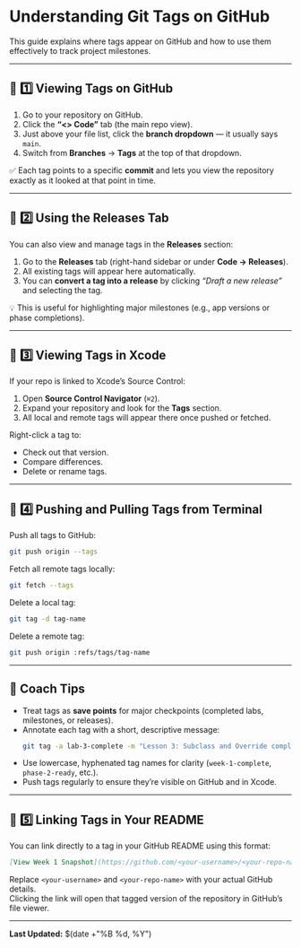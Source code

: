 # Understanding Git Tags on GitHub

This guide explains where tags appear on GitHub and how to use them effectively to track project milestones.

---

## 🧭 1️⃣ Viewing Tags on GitHub

1. Go to your repository on GitHub.  
2. Click the **“<> Code”** tab (the main repo view).  
3. Just above your file list, click the **branch dropdown** — it usually says `main`.  
4. Switch from **Branches** → **Tags** at the top of that dropdown.  

✅ Each tag points to a specific **commit** and lets you view the repository exactly as it looked at that point in time.

---

## 🧭 2️⃣ Using the Releases Tab

You can also view and manage tags in the **Releases** section:

1. Go to the **Releases** tab (right-hand sidebar or under **Code → Releases**).  
2. All existing tags will appear here automatically.  
3. You can **convert a tag into a release** by clicking *“Draft a new release”* and selecting the tag.  

💡 This is useful for highlighting major milestones (e.g., app versions or phase completions).

---

## 🧭 3️⃣ Viewing Tags in Xcode

If your repo is linked to Xcode’s Source Control:

1. Open **Source Control Navigator** (`⌘2`).  
2. Expand your repository and look for the **Tags** section.  
3. All local and remote tags will appear there once pushed or fetched.  

Right-click a tag to:
- Check out that version.
- Compare differences.
- Delete or rename tags.

---

## 🧩 4️⃣ Pushing and Pulling Tags from Terminal

Push all tags to GitHub:
```bash
git push origin --tags
```

Fetch all remote tags locally:
```bash
git fetch --tags
```

Delete a local tag:
```bash
git tag -d tag-name
```

Delete a remote tag:
```bash
git push origin :refs/tags/tag-name
```

---

## 🧠 Coach Tips

- Treat tags as **save points** for major checkpoints (completed labs, milestones, or releases).  
- Annotate each tag with a short, descriptive message:  
  ```bash
  git tag -a lab-3-complete -m "Lesson 3: Subclass and Override completed"
  ```
- Use lowercase, hyphenated tag names for clarity (`week-1-complete`, `phase-2-ready`, etc.).  
- Push tags regularly to ensure they’re visible on GitHub and in Xcode.

---

## 🧭 5️⃣ Linking Tags in Your README

You can link directly to a tag in your GitHub README using this format:

```markdown
[View Week 1 Snapshot](https://github.com/<your-username>/<your-repo-name>/tree/week-1-complete)
```

Replace `<your-username>` and `<your-repo-name>` with your actual GitHub details.  
Clicking the link will open that tagged version of the repository in GitHub’s file viewer.

---

**Last Updated:** $(date +"%B %d, %Y")